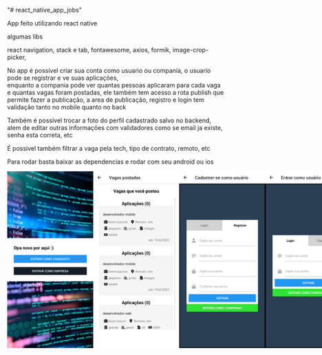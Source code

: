 "# react_native_app_jobs" 

App feito utilizando react native

algumas libs

react navigation, stack e tab, fontawesome, axios, formik, image-crop-picker,

No app é possivel criar sua conta como usuario ou compania, o usuario pode se registrar e ve suas aplicações,</br>
enquanto a compania pode ver quantas pessoas aplicaram para cada vaga e quantas vagas foram postadas, ele também tem acesso a rota publish que permite fazer a publicação, a area de publicação, registro e login tem validação tanto no mobile quanto no back</br>

Também é possivel trocar a foto do perfil cadastrado salvo no backend, alem de editar outras informações com validadores como se email ja existe, senha esta correta, etc </br>

É possivel também filtrar a vaga pela tech, tipo de contrato, remoto, etc

Para rodar basta baixar as dependencias e rodar com seu android ou ios

<p align="center" width="700" style="display: flex; justify-content: space-between;">
<img src="home.png"  width="200"/> 
<img src="vagas_postadas.png"  width="200"/>
 <img src="tela_registro.png" width="200"> 
<img src="tela_login.png"  width="200"/> 
<img src="mudar_foto2.png"  width="200"/> 
<img src="mudar_foto.png"  width="200"/>  
<img src="lista.png"  width="200"/> 
<img src="filtrar_tech.png"  width="200"/> 
<img src="list_tech.png"  width="200"/> 
<img src="detalhe_vaga.png"  width="200"/> 
<img src="detalhe_vaga2.png"  width="200"/>  
<img src="dashardo_matching.png"  width="200"/>  
<img src="candidaturas.png"  width="200"/>  
<img src="aplicou_vaga.png"  width="200"/>  
<img src="vagas_postadas.png"  width="200"/>
</p>

 
 

